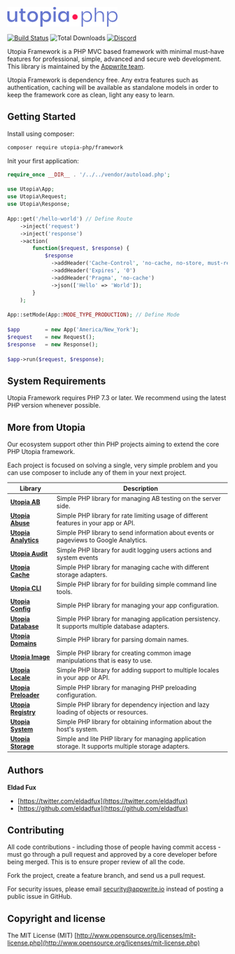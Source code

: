 <p>
    <img height="45" src="docs/logo.png" alt="Logo">
</p>

[![Build Status](https://travis-ci.org/utopia-php/framework.svg?branch=master)](https://travis-ci.org/utopia-php/framework)
![Total Downloads](https://img.shields.io/packagist/dt/utopia-php/framework.svg)
[![Discord](https://img.shields.io/discord/564160730845151244?label=discord)](https://discord.gg/GSeTUeA)

Utopia Framework is a PHP MVC based framework with minimal must-have features for professional, simple, advanced and secure web development. This library is maintained by the [Appwrite team](https://appwrite.io).

Utopia Framework is dependency free. Any extra features such as authentication, caching will be available as standalone models in order to keep the framework core as clean, light any easy to learn.

## Getting Started

Install using composer:
```bash
composer require utopia-php/framework
```

Init your first application:
```php
require_once __DIR__ . '/../../vendor/autoload.php';

use Utopia\App;
use Utopia\Request;
use Utopia\Response;

App::get('/hello-world') // Define Route
    ->inject('request')
    ->inject('response')
    ->action(
        function($request, $response) {
            $response
              ->addHeader('Cache-Control', 'no-cache, no-store, must-revalidate')
              ->addHeader('Expires', '0')
              ->addHeader('Pragma', 'no-cache')
              ->json(['Hello' => 'World']);
        }
    );

App::setMode(App::MODE_TYPE_PRODUCTION); // Define Mode

$app        = new App('America/New_York');
$request    = new Request();
$response   = new Response();

$app->run($request, $response);
```

## System Requirements

Utopia Framework requires PHP 7.3 or later. We recommend using the latest PHP version whenever possible.

## More from Utopia

Our ecosystem support other thin PHP projects aiming to extend the core PHP Utopia framework.

Each project is focused on solving a single, very simple problem and you can use composer to include any of them in your next project. 

Library | Description
--- | ---
**[Utopia AB](https://github.com/utopia-php/ab)** | Simple PHP library for managing AB testing on the server side.
**[Utopia Abuse](https://github.com/utopia-php/abuse)** | Simple PHP library for rate limiting usage of different features in your app or API.
**[Utopia Analytics](https://github.com/utopia-php/analytics)** | Simple PHP library to send information about events or pageviews to Google Analytics.
**[Utopia Audit](https://github.com/utopia-php/audit)** | Simple PHP library for audit logging users actions and system events 
**[Utopia Cache](https://github.com/utopia-php/cache)** | Simple PHP library for managing cache with different storage adapters.
**[Utopia CLI](https://github.com/utopia-php/cli)** | Simple PHP library for for building simple command line tools.
**[Utopia Config](https://github.com/utopia-php/config)** | Simple PHP library for managing your app configuration.
**[Utopia Database](https://github.com/utopia-php/database)** | Simple PHP library for managing application persistency. It supports multiple database adapters. 
**[Utopia Domains](https://github.com/utopia-php/domains)** | Simple PHP library for parsing domain names.
**[Utopia Image](https://github.com/utopia-php/image)** | Simple PHP library for creating common image manipulations that is easy to use.
**[Utopia Locale](https://github.com/utopia-php/locale)** | Simple PHP library for adding support to multiple locales in your app or API.
**[Utopia Preloader](https://github.com/utopia-php/preloader)** | Simple PHP library for managing PHP preloading configuration.
**[Utopia Registry](https://github.com/utopia-php/registry)** | Simple PHP library for dependency injection and lazy loading of objects or resources.
**[Utopia System](https://github.com/utopia-php/system)** | Simple PHP library for obtaining information about the host's system.
**[Utopia Storage](https://github.com/utopia-php/storage)** | Simple and lite PHP library for managing application storage. It supports multiple storage adapters.

## Authors

**Eldad Fux**

+ [https://twitter.com/eldadfux](https://twitter.com/eldadfux)
+ [https://github.com/eldadfux](https://github.com/eldadfux)

## Contributing

All code contributions - including those of people having commit access - must go through a pull request and approved by a core developer before being merged. This is to ensure proper review of all the code.

Fork the project, create a feature branch, and send us a pull request.

For security issues, please email security@appwrite.io instead of posting a public issue in GitHub.

## Copyright and license

The MIT License (MIT) [http://www.opensource.org/licenses/mit-license.php](http://www.opensource.org/licenses/mit-license.php)
